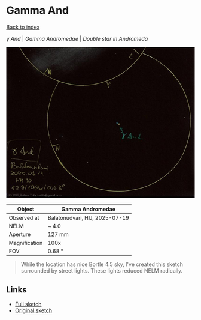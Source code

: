 # Gamma And

[Back to index](../main.md)

_γ And_ | _Gamma Andromedae_ | _Double star in Andromeda_  

![Gamma And](../img/gamma-and-20250722.jpg)

Object | Gamma Andromedae
-|-
Observed at | Balatonudvari, HU, 2025-07-19
NELM | ~ 4.0
Aperture | 127 mm
Magnification | 100x
FOV | 0.68 °


> While the location has nice Bortle 4.5 sky, I've created
> this sketch surrounded by street lights. These lights reduced
> NELM radically.

## Links

- [Full sketch](../img/m31-m32-gamma-and-20250722.jpg)
- [Original sketch](../scan/20250722_2.jpg)
